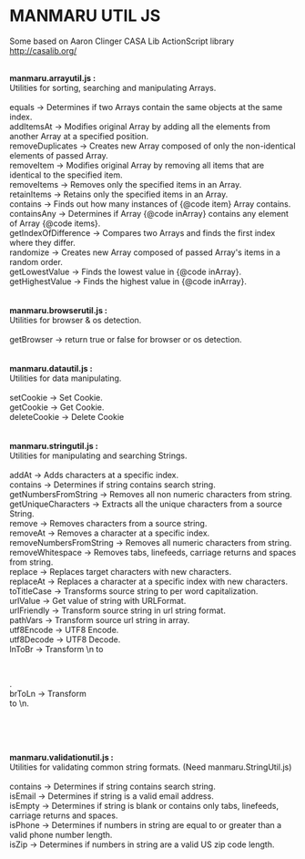 MANMARU UTIL JS
===============

Some based on Aaron Clinger CASA Lib ActionScript library<br>
http://casalib.org/<br><br>

<b>manmaru.arrayutil.js :</b> <br>
Utilities for sorting, searching and manipulating Arrays.<br><br>
equals -> Determines if two Arrays contain the same objects at the same index.<br>
addItemsAt -> Modifies original Array by adding all the elements from another Array at a specified position.<br>
removeDuplicates -> Creates new Array composed of only the non-identical elements of passed Array.<br>
removeItem -> Modifies original Array by removing all items that are identical to the specified item.<br>
removeItems -> Removes only the specified items in an Array.<br>
retainItems -> Retains only the specified items in an Array.<br>
contains -> Finds out how many instances of {@code item} Array contains.<br>
containsAny -> Determines if Array {@code inArray} contains any element of Array {@code items}.<br>
getIndexOfDifference -> Compares two Arrays and finds the first index where they differ.<br>
randomize -> Creates new Array composed of passed Array's items in a random order.<br>
getLowestValue -> Finds the lowest value in {@code inArray}.<br>
getHighestValue -> Finds the highest value in {@code inArray}.<br><br><br>
<b>manmaru.browserutil.js :</b><br>
Utilities for browser & os detection.<br><br>
getBrowser -> return true or false for browser or os detection.<br><br><br>
<b>manmaru.datautil.js :</b><br>
Utilities for data manipulating.<br><br>
setCookie -> Set Cookie.<br>
getCookie -> Get Cookie.<br>
deleteCookie -> Delete Cookie<br><br><br>
<b>manmaru.stringutil.js :</b> <br>
Utilities for manipulating and searching Strings. <br><br>
addAt -> Adds characters at a specific index.<br>
contains -> Determines if string contains search string.<br>
getNumbersFromString -> Removes all non numeric characters from string.<br>
getUniqueCharacters -> Extracts all the unique characters from a source String.<br>
remove -> Removes characters from a source string.<br>
removeAt -> Removes a character at a specific index.<br>
removeNumbersFromString -> Removes all numeric characters from string.<br>
removeWhitespace -> Removes tabs, linefeeds, carriage returns and spaces from string.<br>
replace -> Replaces target characters with new characters.<br>
replaceAt -> Replaces a character at a specific index with new characters.<br>
toTitleCase -> Transforms source string to per word capitalization.<br>
urlValue -> Get value of string with URLFormat.<br>
urlFriendly -> Transform source string in url string format.<br>
pathVars -> Transform source url string in array.<br>
utf8Encode -> UTF8 Encode.<br>
utf8Decode -> UTF8 Decode.<br>
lnToBr -> Transform \n to <pre><br></pre>. <br>
brToLn -> Transform <br> to \n. <pre><br></pre><br><br>
<b>manmaru.validationutil.js :</b><br>
Utilities for validating common string formats. (Need manmaru.StringUtil.js)<br><br>
contains -> Determines if string contains search string.<br>
isEmail -> Determines if string is a valid email address.<br>
isEmpty -> Determines if string is blank or contains only tabs, linefeeds, carriage returns and spaces.<br>
isPhone -> Determines if numbers in string are equal to or greater than a valid phone number length.<br>
isZip -> Determines if numbers in string are a valid US zip code length.<br>

